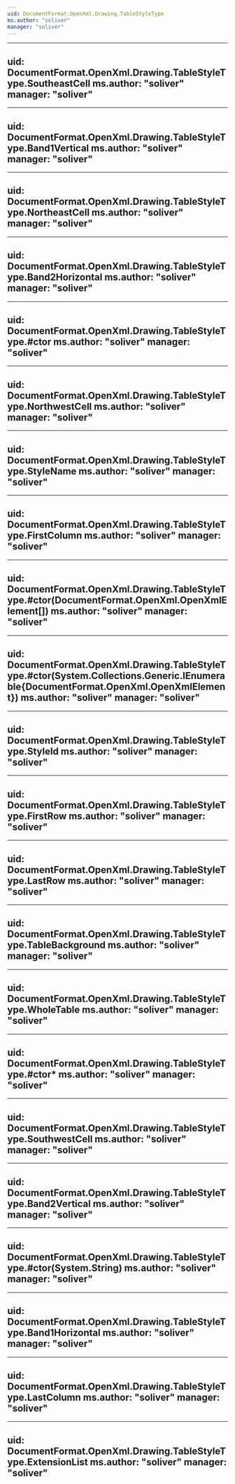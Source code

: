 ```yaml
---
uid: DocumentFormat.OpenXml.Drawing.TableStyleType
ms.author: "soliver"
manager: "soliver"
---
```


---
uid: DocumentFormat.OpenXml.Drawing.TableStyleType.SoutheastCell
ms.author: "soliver"
manager: "soliver"
---

---
uid: DocumentFormat.OpenXml.Drawing.TableStyleType.Band1Vertical
ms.author: "soliver"
manager: "soliver"
---

---
uid: DocumentFormat.OpenXml.Drawing.TableStyleType.NortheastCell
ms.author: "soliver"
manager: "soliver"
---

---
uid: DocumentFormat.OpenXml.Drawing.TableStyleType.Band2Horizontal
ms.author: "soliver"
manager: "soliver"
---

---
uid: DocumentFormat.OpenXml.Drawing.TableStyleType.#ctor
ms.author: "soliver"
manager: "soliver"
---

---
uid: DocumentFormat.OpenXml.Drawing.TableStyleType.NorthwestCell
ms.author: "soliver"
manager: "soliver"
---

---
uid: DocumentFormat.OpenXml.Drawing.TableStyleType.StyleName
ms.author: "soliver"
manager: "soliver"
---

---
uid: DocumentFormat.OpenXml.Drawing.TableStyleType.FirstColumn
ms.author: "soliver"
manager: "soliver"
---

---
uid: DocumentFormat.OpenXml.Drawing.TableStyleType.#ctor(DocumentFormat.OpenXml.OpenXmlElement[])
ms.author: "soliver"
manager: "soliver"
---

---
uid: DocumentFormat.OpenXml.Drawing.TableStyleType.#ctor(System.Collections.Generic.IEnumerable{DocumentFormat.OpenXml.OpenXmlElement})
ms.author: "soliver"
manager: "soliver"
---

---
uid: DocumentFormat.OpenXml.Drawing.TableStyleType.StyleId
ms.author: "soliver"
manager: "soliver"
---

---
uid: DocumentFormat.OpenXml.Drawing.TableStyleType.FirstRow
ms.author: "soliver"
manager: "soliver"
---

---
uid: DocumentFormat.OpenXml.Drawing.TableStyleType.LastRow
ms.author: "soliver"
manager: "soliver"
---

---
uid: DocumentFormat.OpenXml.Drawing.TableStyleType.TableBackground
ms.author: "soliver"
manager: "soliver"
---

---
uid: DocumentFormat.OpenXml.Drawing.TableStyleType.WholeTable
ms.author: "soliver"
manager: "soliver"
---

---
uid: DocumentFormat.OpenXml.Drawing.TableStyleType.#ctor*
ms.author: "soliver"
manager: "soliver"
---

---
uid: DocumentFormat.OpenXml.Drawing.TableStyleType.SouthwestCell
ms.author: "soliver"
manager: "soliver"
---

---
uid: DocumentFormat.OpenXml.Drawing.TableStyleType.Band2Vertical
ms.author: "soliver"
manager: "soliver"
---

---
uid: DocumentFormat.OpenXml.Drawing.TableStyleType.#ctor(System.String)
ms.author: "soliver"
manager: "soliver"
---

---
uid: DocumentFormat.OpenXml.Drawing.TableStyleType.Band1Horizontal
ms.author: "soliver"
manager: "soliver"
---

---
uid: DocumentFormat.OpenXml.Drawing.TableStyleType.LastColumn
ms.author: "soliver"
manager: "soliver"
---

---
uid: DocumentFormat.OpenXml.Drawing.TableStyleType.ExtensionList
ms.author: "soliver"
manager: "soliver"
---
